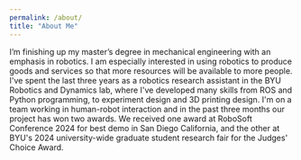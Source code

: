 ```yaml
---
permalink: /about/
title: "About Me"
---
```


I’m finishing up my master’s degree in mechanical engineering with an emphasis in robotics. I am especially interested in using robotics to produce goods and services so that more resources will be available to more people. I've spent the last three years as a robotics research assistant in the BYU Robotics and Dynamics lab, where I've developed many skills from ROS and Python programming, to experiment design and 3D printing design. I'm on a team working in human-robot interaction and in the past three months our project has won two awards.  We received one award at RoboSoft Conference 2024 for best demo in San Diego California, and the other at BYU's 2024 university-wide graduate student research fair for the Judges' Choice Award.
